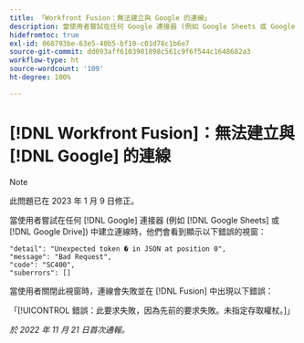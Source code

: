 ```yaml
---
title: 「Workfront Fusion：無法建立與 Google 的連線」
description: 當使用者嘗試在任何 Google 連接器 (例如 Google Sheets 或 Google Drive) 中建立連線時，沒有建立連接，且使用者會看到各種錯誤訊息。
hidefromtoc: true
exl-id: 068793be-63e5-40b5-bf10-c01d76c1b6e7
source-git-commit: dd093aff6103901898c561c9f6f544c1648682a3
workflow-type: ht
source-wordcount: '109'
ht-degree: 100%

---
```


# [!DNL Workfront Fusion]：無法建立與 [!DNL Google] 的連線

>[!NOTE]
>
>此問題已在 2023 年 1 月 9 日修正。

當使用者嘗試在任何 [!DNL Google] 連接器 (例如 [!DNL Google Sheets] 或 [!DNL Google Drive]) 中建立連線時，他們會看到顯示以下錯誤的視窗：

```
"detail": "Unexpected token � in JSON at position 0",
"message": "Bad Request",
"code": "SC400",
"suberrors": []
```

當使用者關閉此視窗時，連線會失敗並在 [!DNL Fusion] 中出現以下錯誤：

「[!UICONTROL 錯誤：此要求失敗，因為先前的要求失敗。未指定存取權杖。]」

_於 2022 年 11 月 21 日首次通報。_
